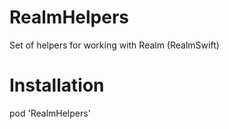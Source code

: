 # RealmHelpers
Set of helpers for working with Realm (RealmSwift)

# Installation

pod 'RealmHelpers'
